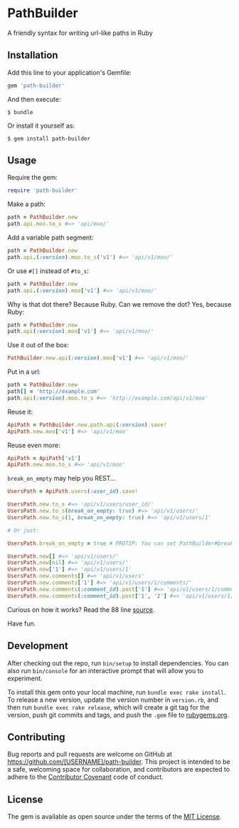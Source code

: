 # PathBuilder

A friendly syntax for writing url-like paths in Ruby

## Installation

Add this line to your application's Gemfile:

```ruby
gem 'path-builder'
```

And then execute:

    $ bundle

Or install it yourself as:

    $ gem install path-builder

## Usage

Require the gem:

```ruby
require 'path-builder'
```

Make a path:
```ruby
path = PathBuilder.new
path.api.moo.to_s #=> 'api/moo/'
```

Add a variable path segment:
```ruby
path = PathBuilder.new
path.api.(:version).moo.to_s('v1') #=> 'api/v1/moo/'
```

Or use `#[]` instead of `#to_s`:
```ruby
path = PathBuilder.new
path.api.(:version).moo['v1'] #=> 'api/v1/moo/'
```

Why is that dot there? Because Ruby. Can we remove the dot? Yes, because Ruby:
```ruby
path = PathBuilder.new
path.api(:version).moo['v1'] #=> 'api/v1/moo/'
```

Use it out of the box:
```ruby
PathBuilder.new.api(:version).moo['v1'] #=> 'api/v1/moo/'
```

Put in a url:
```ruby
path = PathBuilder.new
path[] = 'http://example.com'
path.api(:version).moo.to_s #=> 'http://example.com/api/v1/moo'
```

Reuse it:
```ruby
ApiPath = PathBuilder.new.path.api(:version).save!
ApiPath.new.moo['v1'] #=> 'api/v1/moo'
```

Reuse even more:
```ruby
ApiPath = ApiPath['v1']
ApiPath.new.moo.to_s #=> 'api/v1/moo'
```

`break_on_empty` may help you REST...
```ruby
UsersPath = ApiPath.users(:user_id).save!

UsersPath.new.to_s #=> 'api/v1/users/user_id/'
UsersPath.new.to_s(break_on_empty: true) #=> 'api/v1/users/'
UsersPath.new.to_s(1, break_on_empty: true) #=> 'api/v1/users/1'

# Or just:

UsersPath.break_on_empty = true # PROTIP: You can set PathBuilder#break_on_empty in a config file.

UsersPath.new[] #=> 'api/v1/users/'
UsersPath.new[nil] #=> 'api/v1/users/'
UsersPath.new['1'] #=> 'api/v1/users/1'
UsersPath.new.comments[] #=> 'api/v1/users'
UsersPath.new.comments['1'] #=> 'api/v1/users/1/comments/'
UsersPath.new.comments(:comment_id).post['1'] #=> 'api/v1/users/1/comments/'
UsersPath.new.comments(:comment_id).post['1', '2'] #=> 'api/v1/users/1/comments/2/post'
```

Curious on how it works? Read the 88 line [source].

Have fun.

## Development

After checking out the repo, run `bin/setup` to install dependencies. You can also run `bin/console` for an interactive prompt that will allow you to experiment.

To install this gem onto your local machine, run `bundle exec rake install`. To release a new version, update the version number in `version.rb`, and then run `bundle exec rake release`, which will create a git tag for the version, push git commits and tags, and push the `.gem` file to [rubygems.org](https://rubygems.org).

## Contributing

Bug reports and pull requests are welcome on GitHub at https://github.com/[USERNAME]/path-builder. This project is intended to be a safe, welcoming space for collaboration, and contributors are expected to adhere to the [Contributor Covenant](http://contributor-covenant.org) code of conduct.


## License

The gem is available as open source under the terms of the [MIT License](http://opensource.org/licenses/MIT).

[source]: lib/path-builder.rb

